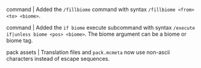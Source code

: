 command | Added the `/fillbiome` command with syntax `/fillbiome <from> <to> <biome>`.

command | Added the `if biome` execute subcommand with syntax `/execute if|unless biome <pos> <biome>`. The biome argument can be a biome or biome tag.

pack assets | Translation files and `pack.mcmeta` now use non-ascii characters instead of escape sequences.
